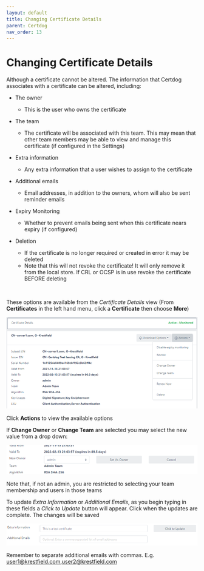 ```yaml
---
layout: default
title: Changing Certificate Details
parent: Certdog
nav_order: 13
---
```


# Changing Certificate Details



Although a certificate cannot be altered. The information that Certdog associates with a certificate can be altered, including:

* The owner
  * This is the user who owns the certificate

* The team
  * The certificate will be associated with this team. This may mean that other team members may be able to view and manage this certificate (if configured in the Settings)
* Extra information
  * Any extra information that a user wishes to assign to the certificate

* Additional emails
  * Email addresses, in addition to the owners, whom will also be sent reminder emails

* Expiry Monitoring
  * Whether to prevent emails being sent when this certificate nears expiry (if configured)
* Deletion
  * If the certificate is no longer required or created in error it may be deleted
  * Note that this will not revoke the certificate! It will only remove it from the local store. If CRL or OCSP is in use revoke the certificate BEFORE deleting

<br>

These options are available from the *Certificate Details* view (From **Certificates** in the left hand menu, click a **Certificate** then choose **More**)

<img src=".\images\change_cert_details1.png" alt="Certificate Details" style="zoom:80%;" />

Click **Actions** to view the available options

If **Change Owner** or **Change Team** are selected you may select the new value from a drop down:

<img src=".\images\change_cert_details3.png" alt="Change Owner" style="zoom:80%;" />

Note that, if not an admin, you are restricted to selecting your team membership and users in those teams 

To update *Extra Information* or *Additional Emails*, as you begin typing in these fields a *Click to Update* button will appear. Click when the updates are complete. The changes will be saved

<img src=".\images\extra_info_and_emails.png" alt="Extra Info" style="zoom:80%;" />

Remember to separate additional emails with commas. E.g. user1@krestfield.com,user2@krestfield.com

